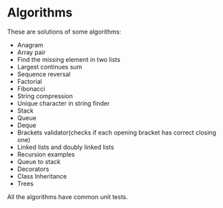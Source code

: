 # Algorithms

These are solutions of some algorithms:
 - Anagram
 - Array pair
 - Find the missing element in two lists
 - Largest continues sum
 - Sequence reversal
 - Factorial
 - Fibonacci
 - String compression
 - Unique character in string finder
 - Stack
 - Queue
 - Deque
 - Brackets validator(checks if each opening bracket has correct closing one)
 - Linked lists and doubly linked lists
 - Recursion examples
 - Queue to stack
 - Decorators
 - Class Inheritance
 - Trees
 
 
 
 
 All the algorithms have common unit tests.
